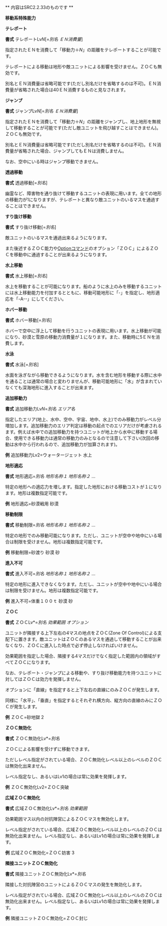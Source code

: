 ** 内容はSRC2.2.33のものです **

**移動系特殊能力**

**テレポート**

**書式** テレポートLv*N*[=*別名 ＥＮ消費量*]

指定されたＥＮを消費して「移動力＋*N*」の距離をテレポートすることが可能です。

テレポートによる移動は地形や敵ユニットによる影響を受けません。ＺＯＣも無効です。

別名とＥＮ消費量は省略可能です(ただし別名だけを省略するのは不可)。ＥＮ消費量が省略された場合は40ＥＮ消費するものと見なされます。

**ジャンプ**

**書式** ジャンプLv*N*[=*別名 ＥＮ消費量*]

指定されたＥＮを消費して「移動力＋*N*」の距離をジャンプし、地上地形を無視して移動することが可能です(ただし敵ユニットを飛び越すことはできません)。ＺＯＣも無効です。

別名とＥＮ消費量は省略可能です(ただし別名だけを省略するのは不可)。ＥＮ消費量が省略された場合、ジャンプしてもＥＮは消費しません。

なお、空中にいる時はジャンプ移動できません。

**透過移動**

**書式** 透過移動[=*別名*]

幽霊など、障害物を通り抜けて移動するユニットの表現に用います。全ての地形の移動力が1になりますが、テレポートと異なり敵ユニットのいるマスを通過することはできません。

**すり抜け移動**

**書式** すり抜け移動[=*別名*]

敵ユニットのいるマスを通過出来るようになります。

また後述するＺＯＣ能力や[Optionコマンド](Optionコマンド.md)のオプション「ＺＯＣ」によるＺＯＣを移動中に通過することが出来るようになります。

**水上移動**

**書式** 水上移動[=*別名*]

水上を移動することが可能になります。船のように水上のみを移動するユニットには水上移動能力を付加するとともに、移動可能地形に「-」を指定し、地形適応を「-A--」にしてください。

**ホバー移動**

**書式** ホバー移動[=*別名*]

ホバーで空中に浮上して移動を行うユニットの表現に用います。水上移動が可能になり、砂漠と雪原の移動力消費量が１になります。また、移動時に5ＥＮを消費します。

**水泳**

**書式** 水泳[=*別名*]

水面を泳ぎながら移動できるようになります。水を含む地形を移動する際に水中を通ることは通常の場合と変わりませんが、移動可能地形に「水」が含まれていなくても深海地形に進入することが出来ます。

**追加移動力**

**書式** 追加移動力Lv*N*=*別名 エリア名*

指定したエリア(地上、水中、空中、宇宙、地中、水上)でのみ移動力がレベル分増加します。追加移動力のエリア判定は移動の起点でのエリアだけが考慮されるます。例えば水中での追加移動力を持つユニットが地上から水中に移動する場合、使用できる移動力は通常の移動力のみとなるので注意して下さい(次回の移動は水中から行われるので、追加移動力が加算されます)。

**例** 追加移動力Lv2=ウォータージェット 水上

**地形適応**

**書式** 地形適応=*別名 地形名称１ 地形名称２* …

特定の地形への適応力を増します。指定した地形における移動コストが１になります。地形は複数指定可能です。

**例** 地形適応=砂漠戦用 砂漠

**移動制限**

**書式** 移動制限=*別名 地形名称１ 地形名称２* …

特定の地形でのみ移動可能になります。ただし、ユニットが空中や地中にいる場合は制限を受けません。地形は複数指定可能です。

**例** 移動制限=砂渡り 砂漠 砂

**進入不可**

**書式** 進入不可=*別名 地形名称１ 地形名称２* …

特定の地形に進入できなくなります。ただし、ユニットが空中や地中にいる場合は制限を受けません。地形は複数指定可能です。

**例** 進入不可=体重１００ｔ 砂漠 砂

**ＺＯＣ**

**書式** ＺＯＣLv\*=*別名 効果範囲 オプション*

ユニットが隣接する上下左右の4マスの地点をＺＯＣ(Zone Of Control)による支配下に置きます。敵ユニットはＺＯＣのあるマスを通過して移動することが出来なくなり、ＺＯＣに進入した時点で必ず停止しなければいけません。

効果範囲を指定した場合、隣接する4マスだけでなく指定した範囲内の領域がすべてＺＯＣになります。

なお、テレポート・ジャンプによる移動や、すり抜け移動能力を持つユニットに対してはＺＯＣは効力を発揮しません。

オプションに「直線」を指定すると上下左右の直線にのみＺＯＣが発生します。

同様に「水平」、「垂直」を指定するとそれぞれ横方向、縦方向の直線のみにＺＯＣが発生します。

**例** ＺＯＣ=砂地獄 2

**ＺＯＣ無効化**

**書式** ＺＯＣ無効化Lv\*=*別名*

ＺＯＣによる影響を受けずに移動できます。

ただしレベル指定がされている場合、ＺＯＣ無効化レベル以上のレベルのＺＯＣは無効化出来ません。

レベル指定なし、あるいはLv1の場合は常に効果を発揮します。

**例** ＺＯＣ無効化Lv2=ＺＯＣ突破

**広域ＺＯＣ無効化**

**書式** 広域ＺＯＣ無効化Lv\*=*別名 効果範囲*

効果範囲マス以内の対抗陣営によるＺＯＣマスを無効化します。

レベル指定がされている場合、広域ＺＯＣ無効化レベル以上のレベルのＺＯＣは無効化出来ません。レベル指定なし、あるいはLv1の場合は常に効果を発揮します。

**例** 広域ＺＯＣ無効化=ＺＯＣ妨害 3

**隣接ユニットＺＯＣ無効化**

**書式** 隣接ユニットＺＯＣ無効化Lv\*=*別名*

隣接した対抗陣営のユニットによるＺＯＣマスの発生を無効化します。

レベル指定がされている場合、広域ＺＯＣ無効化レベル以上のレベルのＺＯＣは無効化出来ません。レベル指定なし、あるいはLv1の場合は常に効果を発揮します。

**例** 隣接ユニットＺＯＣ無効化=ＺＯＣ封じ
